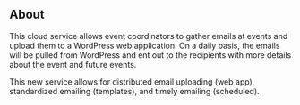 
## About 
This cloud service allows event coordinators to gather emails at events and upload them to a WordPress web application. On a daily basis, the emails will be pulled from WordPress and ent out to the recipients with more details about the event and future events. 

This new service allows for distributed email uploading (web app), standardized emailing (templates), and timely emailing (scheduled).


